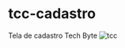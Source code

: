 # tcc-cadastro
Tela de cadastro Tech Byte
![tcc](https://github.com/techbytetcc/tcc-cadastro/assets/124785711/e0ffa2e5-5141-474a-b8f7-62862f804bb7)
